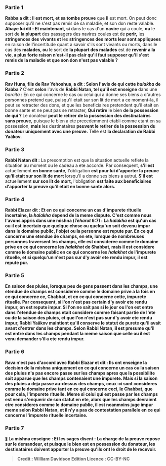 
### Partie 1
<b>Rabba a dit : Il est mort, et sa tombe prouve</b> que <b>il</b> est mort. On peut donc supposer qu'il ne s'est pas remis de sa maladie, et son don reste valable. <b>Abaye lui dit : Et maintenant, si</b> dans le cas d'un <b>navire</b> qui a coule, <b>ou</b> le sort de <b>la plupart</b> des passagers des navires coules est de <b>perir,</b> les <b>stringences des</b> <b>vivants et</b> les <b>stringences des</b> <b>morts leur sont appliquees</b> en raison de l'incertitude quant a savoir s'ils sont vivants ou morts, dans le cas des <b>malades, ou</b> le sort de <b>la plupart des malades</b> est de <b>revenir a la <b>vie, a plus forte raison</b> n'est-il <b>pas</b> clair qu'il faut supposer qu'il s'est remis de la maladie et que son don n'est pas valable ?

### Partie 2
<b>Rav Huna, fils de Rav Yehoshua, a dit : Selon l'avis de qui</b> cette <i>halakha</i> de Rabba ? </b> C'est <b>selon</b> l'avis de <b>Rabbi Natan, tel qu'il est enseigne</b> dans une <i>baraita</i> : En ce qui concerne le cas ou celui qui a donne ses biens a d'autres personnes pretend que, puisqu'il etait sur son lit de mort a ce moment-la, il peut se retracter des dons, et que les beneficiaires pretendent qu'il etait en bonne sante et ne peut pas se retracter, <b>Qui retire</b> le bien <b>de la possession de qui ? </b> Le donateur <b>peut le retirer</b> <b>de la</b> <b>possession des destinataires sans preuve,</b> puisque le bien a ete precedemment etabli comme etant en sa possession, <b>mais</b> les destinataires <b>peuvent le retirer</b> <b>de la <b>possession du donateur</b> uniquement avec une preuve.</b> Telle est <b>la declaration de Rabbi Yaâkov.</b>

### Partie 3
<b>Rabbi Natan dit :</b> La presomption est que la situation actuelle reflete la situation au moment ou le cadeau a ete accorde. Par consequent, <b>s'il est</b> actuellement <b>en bonne sante,</b> l'obligation <b>est pour lui d'apporter la preuve qu'il etait sur son lit de mort</b> lorsqu'il a donne ses biens a autrui. <b>S'il est</b> actuellement <b>sur son lit de mort,</b> l'obligation <b>est faite aux beneficiaires <b>d'apporter la preuve qu'il etait en bonne sante</b> alors.

### Partie 4
<b>Rabbi Elazar dit : Et en ce qui concerne</b> un cas d'impurete <b>rituelle incertaine,</b> la <i>halakha</i> depend <b>de</b> la meme <b>dispute.</b> C'est <b>comme nous l'avons appris</b> dans une mishna (<i>Teharot</i> 6:7) : La <i>halakha</i> est qu'un cas ou il est incertain que quelque chose ou quelqu'un soit devenu impur dans le domaine public, l'objet ou la personne est repute pur. En ce qui concerne <b>une etendue de champs, en ete,</b> lorsque de nombreuses personnes traversent les champs, elle <b>est</b> consideree comme <b>le domaine prive en ce qui concerne</b> les <i>halakhot</i> de <b>Shabbat, mais</b> il est considere comme <b>le domaine public en ce qui concerne</b> les <i>halakhot</i> de <b>l'impurete rituelle,</b> et si quelqu'un n'est pas sur d'y avoir ete rendu impur, il est repute pur.

### Partie 5
<b>En saison des pluies,</b> lorsque peu de gens passent dans les champs, une etendue de champs est consideree comme <b>le domaine prive</b> a la fois <b>en ce qui concerne ce,</b> Chabbat, <b>et en ce qui concerne cette,</b> impurete rituelle. Par consequent, si l'on n'est pas certain d'y avoir ete rendu impur, on est repute impur. Si l'on ne sait pas si le jour ou l'on est entre dans l'etendue de champs etait considere comme faisant partie de l'ete ou de la saison des pluies, et que l'on n'est pas sur d'y avoir ete rendu impur, Rabbi Yaâkov maintient qu'il conserve le statut de purete qu'il avait avant d'entrer dans les champs. Selon Rabbi Natan, il est presume qu'il est entre dans les champs pendant la meme saison que celle ou il est venu demander s'il a ete rendu impur.

### Partie 6
<b>Rava</b> n'est pas d'accord avec Rabbi Elazar et <b>dit : Ils ont enseigne</b> la decision de la mishna <b>uniquement</b> en ce qui concerne un cas <b>ou la saison des pluies n'a pas</b> encore <b>passe sur</b> les champs apres que la possibilite soit apparue que les champs contenaient une impurete. <b>Mais</b> si <b>la saison des pluies a</b> deja <b>passe au-dessus</b> des champs, ceux-ci sont consideres comme <b>le domaine prive</b> tant <b>en ce qui concerne ceci,</b> le Chabbat, <b>que pour cela,</b> l'impurete rituelle. Meme si celui qui est passe par les champs est venu s'enquerir de son statut en ete, alors que les champs devraient etre consideres comme le domaine public, il est neanmoins juge impur meme selon Rabbi Natan, et il n'y a pas de contestation parallele en ce qui concerne l'impurete rituelle incertaine.

### Partie 7
§ La mishna enseigne : <b>Et les sages disent : La charge de la preuve repose sur le demandeur,</b> et puisque le bien est en possession du donateur, les destinataires doivent apporter la preuve qu'ils ont le droit de le recevoir.

>Credit : William Davidson Edition
>Licence : CC-BY-NC